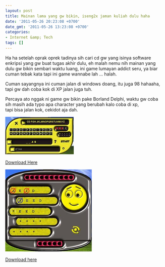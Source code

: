 ```yaml
---
layout: post
title: Mainan lama yang gw bikin, iseng2x jaman kuliah dulu haha
date: '2011-05-26 20:23:08 +0700'
date_gmt: '2011-05-26 13:23:08 +0700'
categories:
- Internet &amp; Tech
tags: []
---
```

Ha ha setelah oprak oprek tadinya sih cari cd gw yang isinya software enkripsi yang gw buat tugas akhir dulu, eh malah nemu nih mainan yang dulu gw bikin sembari waktu luang, ini game lumayan addict seru, ya biar cuman tebak kata tapi ini game wannabe lah ... halah.

Cuman sayangnya ini cuman jalan di windows doang, itu juga 98 hahaaha, tapi gw dah coba kok di XP jalan juga tuh.

Percaya ato nggak ni game gw bikin pake Borland Delphi, waktu gw coba sih masih ada typo apa character yang berubah kalo coba di xp,  
 tapi bisa jalan kok, cekidot aja dah.

[![](/images/wg_play1.jpg "wg_play1")](/images/wg_play1.jpg)[](/images/wm_play1.jpg)

[Download Here](http://sourceforge.net/projects/wordsgame/files/WordsMind.exe/download "Word Game")

[![](/images/wm_play1.jpg "wm_play1")](/images/wm_play1.jpg)

[Download here](http://sourceforge.net/projects/wordsgame/files/WordsMind.exe/download "Words Mind")